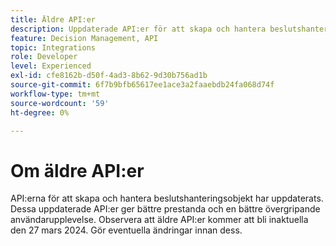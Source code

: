 ```yaml
---
title: Äldre API:er
description: Uppdaterade API:er för att skapa och hantera beslutshanteringsobjekt.
feature: Decision Management, API
topic: Integrations
role: Developer
level: Experienced
exl-id: cfe8162b-d50f-4ad3-8b62-9d30b756ad1b
source-git-commit: 6f7b9bfb65617ee1ace3a2faaebdb24fa068d74f
workflow-type: tm+mt
source-wordcount: '59'
ht-degree: 0%

---
```


# Om äldre API:er

API:erna för att skapa och hantera beslutshanteringsobjekt har uppdaterats. Dessa uppdaterade API:er ger bättre prestanda och en bättre övergripande användarupplevelse. Observera att äldre API:er kommer att bli inaktuella den 27 mars 2024. Gör eventuella ändringar innan dess.
